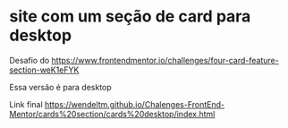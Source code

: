 # site com um seção de card para desktop

Desafio do https://www.frontendmentor.io/challenges/four-card-feature-section-weK1eFYK

Essa versão é para desktop

Link final https://wendeltm.github.io/Chalenges-FrontEnd-Mentor/cards%20section/cards%20desktop/index.html
